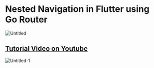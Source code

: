 # Nested Navigation in Flutter using Go Router
![Untitled](https://github.com/AmirBayat0/GoRouter-Nested-Navigation/assets/91388754/ccf49356-c630-47e3-9dfd-4033e9b213bd)
## [Tutorial Video on Youtube](https://youtu.be/t0vT8312sSU?si=PpQg29EBLb-l06pd)
![Untitled-1](https://github.com/AmirBayat0/GoRouter-Nested-Navigation/assets/91388754/8c5168ea-2795-4ad4-abb6-dd8aad5dfdfb)

